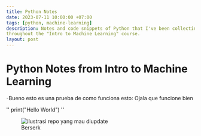 ```yaml
---
title: Python Notes 
date: 2023-07-11 10:00:00 +07:00
tags: [python, machine-learning]
description: Notes and code snippets of Python that I've been collecting so far 
throughout the "Intro to Machine Learning" course.
layout: post
---
```

# Python Notes from Intro to Machine Learning

-Bueno esto es una prueba de como funciona esto:
 Ojala que funcione bien

''
print("Hello World")
''
<figure>
<img src="https://www.bing.com/images/search?view=detailV2&ccid=VAoaeT4O&id=80C65DCDFC97802F6DDA45CC85DDAF575549B6C7&thid=OIP.VAoaeT4O3yRZwbSLQRCmdAHaEK&mediaurl=https%3a%2f%2fwallpaperaccess.com%2ffull%2f3556942.jpg&cdnurl=https%3a%2f%2fth.bing.com%2fth%2fid%2fR.540a1a793e0edf2459c1b48b4110a674%3frik%3dx7ZJVVev3YXMRQ%26pid%3dImgRaw%26r%3d0&exph=1080&expw=1920&q=guts+berserk&simid=608036669466485730&FORM=IRPRST&ck=1DE2BE3CBE12A92269F373EA57676964&selectedIndex=0" alt="ilustrasi repo yang mau diupdate">
<figcaption>Berserk</figcaption>
</figure>
